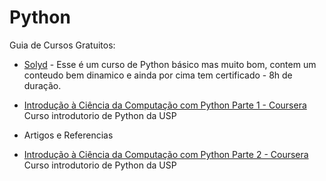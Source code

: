# Python
Guia de Cursos Gratuitos:

* [Solyd](https://solyd.com.br/treinamentos/python-basico) - Esse é um curso de Python básico mas muito bom, contem um conteudo bem dinamico e ainda por cima tem certificado - 8h de duração.
  
* [Introdução à Ciência da Computação com Python Parte 1 - Coursera](https://www.coursera.org/learn/ciencia-computacao-python-conceitos) Curso introdutorio de Python da USP

* Artigos e Referencias
* [Introdução à Ciência da Computação com Python Parte 2 - Coursera](https://www.coursera.org/learn/ciencia-computacao-python-conceitos-2) Curso introdutorio de Python da USP


